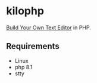 # kilophp

[Build Your Own Text Editor](https://viewsourcecode.org/snaptoken/kilo/index.html) in PHP.

## Requirements
- Linux
- php 8.1
- stty
